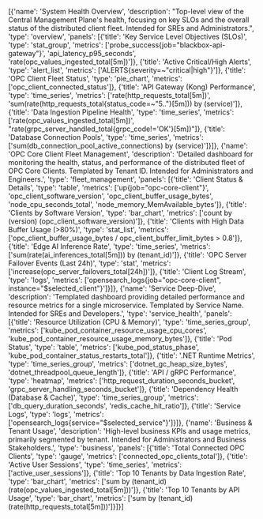 [{'name': 'System Health Overview', 'description': "Top-level view of the Central Management Plane's health, focusing on key SLOs and the overall status of the distributed client fleet. Intended for SREs and Administrators.", 'type': 'overview', 'panels': [{'title': 'Key Service Level Objectives (SLOs)', 'type': 'stat_group', 'metrics': ['probe_success{job="blackbox-api-gateway"}', 'api_latency_p95_seconds', 'rate(opc_values_ingested_total[5m])']}, {'title': 'Active Critical/High Alerts', 'type': 'alert_list', 'metrics': ['ALERTS{severity=~"critical|high"}']}, {'title': 'OPC Client Fleet Status', 'type': 'pie_chart', 'metrics': ['opc_client_connected_status']}, {'title': 'API Gateway (Kong) Performance', 'type': 'time_series', 'metrics': ['rate(http_requests_total[5m])', 'sum(rate(http_requests_total{status_code=~"5.."}[5m])) by (service)']}, {'title': 'Data Ingestion Pipeline Health', 'type': 'time_series', 'metrics': ['rate(opc_values_ingested_total[5m])', "rate(grpc_server_handled_total{grpc_code!='OK'}[5m])"]}, {'title': 'Database Connection Pools', 'type': 'time_series', 'metrics': ['sum(db_connection_pool_active_connections) by (service)']}]}, {'name': 'OPC Core Client Fleet Management', 'description': 'Detailed dashboard for monitoring the health, status, and performance of the distributed fleet of OPC Core Clients. Templated by Tenant ID. Intended for Administrators and Engineers.', 'type': 'fleet_management', 'panels': [{'title': 'Client Status & Details', 'type': 'table', 'metrics': ['up{job="opc-core-client"}', 'opc_client_software_version', 'opc_client_buffer_usage_bytes', 'node_cpu_seconds_total', 'node_memory_MemAvailable_bytes']}, {'title': 'Clients by Software Version', 'type': 'bar_chart', 'metrics': ['count by (version) (opc_client_software_version)']}, {'title': 'Clients with High Data Buffer Usage (>80%)', 'type': 'stat_list', 'metrics': ['opc_client_buffer_usage_bytes / opc_client_buffer_limit_bytes > 0.8']}, {'title': 'Edge AI Inference Rate', 'type': 'time_series', 'metrics': ['sum(rate(ai_inferences_total[5m])) by (tenant_id)']}, {'title': 'OPC Server Failover Events (Last 24h)', 'type': 'stat', 'metrics': ['increase(opc_server_failovers_total[24h])']}, {'title': 'Client Log Stream', 'type': 'logs', 'metrics': ['opensearch_logs{job="opc-core-client", instance="$selected_client"}']}]}, {'name': 'Service Deep-Dive', 'description': 'Templated dashboard providing detailed performance and resource metrics for a single microservice. Templated by Service Name. Intended for SREs and Developers.', 'type': 'service_health', 'panels': [{'title': 'Resource Utilization (CPU & Memory)', 'type': 'time_series_group', 'metrics': ['kube_pod_container_resource_usage_cpu_cores', 'kube_pod_container_resource_usage_memory_bytes']}, {'title': 'Pod Status', 'type': 'table', 'metrics': ['kube_pod_status_phase', 'kube_pod_container_status_restarts_total']}, {'title': '.NET Runtime Metrics', 'type': 'time_series_group', 'metrics': ['dotnet_gc_heap_size_bytes', 'dotnet_threadpool_queue_length']}, {'title': 'API / gRPC Performance', 'type': 'heatmap', 'metrics': ['http_request_duration_seconds_bucket', 'grpc_server_handling_seconds_bucket']}, {'title': 'Dependency Health (Database & Cache)', 'type': 'time_series_group', 'metrics': ['db_query_duration_seconds', 'redis_cache_hit_ratio']}, {'title': 'Service Logs', 'type': 'logs', 'metrics': ['opensearch_logs{service="$selected_service"}']}]}, {'name': 'Business & Tenant Usage', 'description': 'High-level business KPIs and usage metrics, primarily segmented by tenant. Intended for Administrators and Business Stakeholders.', 'type': 'business', 'panels': [{'title': 'Total Connected OPC Clients', 'type': 'gauge', 'metrics': ['connected_opc_clients_total']}, {'title': 'Active User Sessions', 'type': 'time_series', 'metrics': ['active_user_sessions']}, {'title': 'Top 10 Tenants by Data Ingestion Rate', 'type': 'bar_chart', 'metrics': ['sum by (tenant_id) (rate(opc_values_ingested_total[5m]))']}, {'title': 'Top 10 Tenants by API Usage', 'type': 'bar_chart', 'metrics': ['sum by (tenant_id) (rate(http_requests_total[5m]))']}]}]

